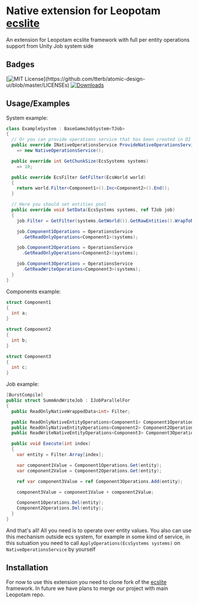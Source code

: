 
# Native extension for Leopotam [ecslite](https://github.com/Leopotam/ecslite)

An extension for Leopotam ecslite framework with full per entity operations support from Unity Job system side


## Badges
[![MIT License](https://img.shields.io/apm/l/atomic-design-ui.svg?)](https://github.com/tterb/atomic-design-ui/blob/master/LICENSEs)
[![Downloads](https://img.shields.io/github/downloads/odingamesdev/native-ecslite/total.svg)](https://github.com/odingamesdev/native-ecslite/releases)
## Usage/Examples

System example:
```csharp
class ExampleSystem : BaseGameJobSystem<TJob> 
{
  // Or you can provide operations service that has been created in DI container
  public override INativeOperationsService ProvideNativeOperationsService()
    => new NativeOperationsService();

  public override int GetChunkSize(EcsSystems systems)
    => 10;

  public override EcsFilter GetFilter(EcsWorld world) 
  {
    return world.Filter<Component1>().Inc<Component2>().End();
  }

  // Here you should set entities pool
  public override void SetData(EcsSystems systems, ref TJob job) 
  {
    job.Filter = GetFilter(systems.GetWorld()).GetRawEntities().WrapToNative().ToReadOnly();

    job.Component1Operations = OperationsService
      .GetReadOnlyOperations<Component1>(systems);

    job.Component2Operations = OperationsService
      .GetReadOnlyOperations<Component2>(systems); 

    job.Component3Operations = OperationsService
      .GetReadWriteOperations<Component3>(systems);
  }
}
```
Components example:
```csharp
struct Component1
{
  int a;
}

struct Component2 
{
  int b;
}

struct Component3 
{
  int c;
}
```
Job example:
```csharp
[BurstCompile]
public struct SummAndWriteJob : IJobParallelFor
{
  public ReadOnlyNativeWrappedData<int> Filter;

  public ReadOnlyNativeEntityOperations<Component1> Component1Operations;
  public ReadOnlyNativeEntityOperations<Component2> Component2Operations;
  public ReadWriteNativeEntityOperations<Component3> Component3Operations;

  public void Execute(int index) 
  {
    var entity = Filter.Array[index];

    var component1Value = Component1Operations.Get(entity);
    var component2Value = Component2Operations.Get(entity);

    ref var component3Value = ref Component3Operations.Add(entity);

    component3Value = component1Value + component2Value;

    Component1Operations.Del(entity);
    Component2Operations.Del(entity);
  }
}
```
And that's all! All you need is to operate over entity values.
You also can use this mechanism outside ecs system, for example in some kind of service, in this sutuation you need to call `ApplyOperations(EcsSystems systems)` on `NativeOperationsService` by yourself

## Installation

For now to use this extension you need to clone fork of the [ecslite](https://github.com/odingamesdev/ecslite) framework. In future we have plans to merge our project with main Leopotam repo.
